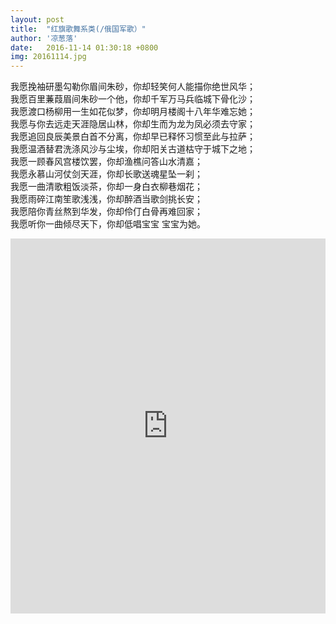```yaml
---
layout: post
title:  "红旗歌舞系类(/俄国军歌）"
author: '凉葱落'
date:   2016-11-14 01:30:18 +0800
img: 20161114.jpg
---
```

我愿挽袖研墨勾勒你眉间朱砂，你却轻笑何人能描你绝世风华；<br>
我愿百里蒹葭眉间朱砂一个他，你却千军万马兵临城下骨化沙；<br>
我愿渡口杨柳用一生如花似梦，你却明月楼阁十八年华难忘她；<br>
我愿与你去远走天涯隐居山林，你却生而为龙为凤必须去守家；<br>
我愿追回良辰美景白首不分离，你却早已释怀习惯至此与拉萨；<br>
我愿温酒替君洗涤风沙与尘埃，你却阳关古道枯守于城下之地；<br>
我愿一顾春风宫楼饮罢，你却渔樵问答山水清嘉；<br>
我愿永慕山河仗剑天涯，你却长歌送魂星坠一刹；<br>
我愿一曲清歌粗饭淡茶，你却一身白衣柳巷烟花；<br>
我愿雨碎江南笙歌浅浅，你却醉酒当歌剑挑长安；<br>
我愿陪你青丝熬到华发，你却伶仃白骨再难回家；<br>
我愿听你一曲倾尽天下，你却低唱宝宝 宝宝为她。<br>
<iframe frameborder="0" src="http://music.163.com/outchain/player?type=1&id=447894&auto=1&height=430" allowfullscreen style="width:100%;height:600px"></iframe>

